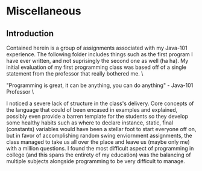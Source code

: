 # Miscellaneous

## Introduction
Contained herein is a group of assignments associated with my Java-101 experience. The following folder includes things such as the first program I have ever written, and not suprisingly the second one as well (ha ha). My initial evaluation of my first programming class was based off of a single statement from the professor that really bothered me. \ 

"Programming is great, it can be anything, you can do anything" - Java-101 Professor \ 

I noticed a severe lack of structure in the class's delivery. Core concepts of the language that could of been encased in examples and explained, possibly even provide a barren template for the students so they develop some healthy habits such as where to declare instance, static, final (constants) variables would have been a stellar foot to start everyone off on, but in favor of accomplishing random swing enviornment assignments, the class managed to take us all over the place and leave us (maybe only me) with a million questions. I found the most difficult aspect of programming in college (and this spans the entirety of my education) was the balancing of multiple subjects alongside programming to be very difficult to manage.
